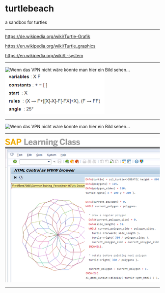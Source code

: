 # turtlebeach
a sandbox for turtles

----

https://de.wikipedia.org/wiki/Turtle-Grafik

https://en.wikipedia.org/wiki/Turtle_graphics

https://en.wikipedia.org/wiki/L-system

----

![Wenn das VPN nicht wäre könnte man hier ein Bild sehen...](https://upload.wikimedia.org/wikipedia/commons/4/4b/Fractal_Farn.gif)![-](https://github.com/Klaasbuilder/central/blob/main/FractalPlant.png?raw=true)

----

![Wenn das VPN nicht wäre könnte man hier ein Bild sehen...](https://upload.wikimedia.org/wikipedia/commons/7/74/Dragon_trees.jpg)

----

![Wenn das VPN nicht wäre könnte man hier ein Bild sehen...](https://github.com/Klaasbuilder/turtlebeach/blob/222433e0cf5745ed83b813d6760f98b9967a758a/t1_2022-08-17.png)

----


